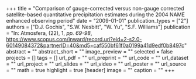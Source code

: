 +++
title = "Comparison of gauge-corrected versus non-gauge corrected satellite-based quantitative precipitation estimates during the 2004 NAME enhanced observing period"
date = "2009-01-01"
publication_types = ["2"]
authors = ["D.J. Gochis", "S.W. Nesbitt", "W. Yu", "S.F. Williams"]
publication = "In: Atmosfera, (22), 1, _pp. 69-98_, https://www.scopus.com/inward/record.uri?eid=2-s2.0-60149084372&partnerID=40&md5=caf550bf61f0a0199a41d9edf0b8497c"
abstract = ""
abstract_short = ""
image_preview = ""
selected = false
projects = []
tags = []
url_pdf = ""
url_preprint = ""
url_code = ""
url_dataset = ""
url_project = ""
url_slides = ""
url_video = ""
url_poster = ""
url_source = ""
math = true
highlight = true
[header]
image = ""
caption = ""
+++
